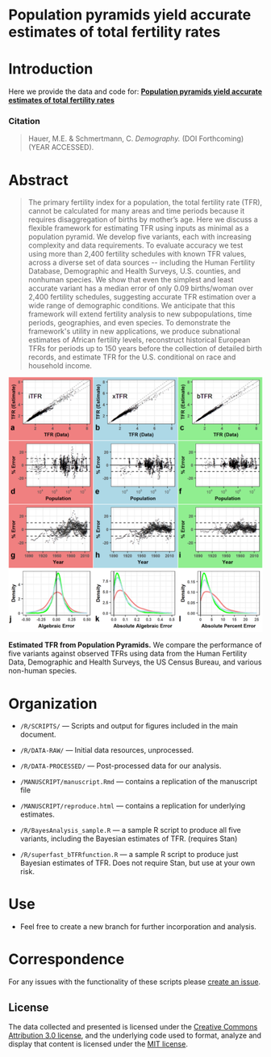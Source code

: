 # Population pyramids yield accurate estimates of total fertility rates

# Introduction
Here we provide the data and code for:  [**Population pyramids yield accurate estimates of total fertility rates**](https://github.com/mathewhauer/iTFR-replication/blob/master/manuscript.pdf)

### Citation


> Hauer, M.E. & Schmertmann, C. *Demography.* (DOI Forthcoming) (YEAR ACCESSED).


# Abstract
> The primary fertility index for a population, the total fertility rate (TFR), cannot be calculated for many areas and time periods because it requires disaggregation of births by mother’s age. Here we discuss a flexible framework for estimating TFR using inputs as minimal as a population pyramid. We develop five variants, each with increasing complexity and data requirements. To evaluate accuracy we test using more than 2,400 fertility schedules with known TFR values, across a diverse set of data sources --  including the Human Fertility Database, Demographic and Health Surveys, U.S. counties, and nonhuman species. We show that even the simplest and least accurate variant has a median error of only 0.09 births/woman over 2,400 fertility schedules, suggesting accurate TFR estimation over a wide range of demographic conditions. We anticipate that this framework will extend fertility analysis to new subpopulations, time periods, geographies, and even species. To demonstrate the framework's utility in new applications, we produce subnational estimates of African fertility levels, reconstruct historical European TFRs for periods up to 150 years before the collection of detailed birth records, and estimate TFR for the U.S. conditional on race and household income.

![Main Figure](MANUSCRIPT/manuscript_files/figure-latex/plot-multipanel-summary-1.PNG "Main Figure")

**Estimated TFR from Population Pyramids.** We compare the performance of five variants against observed TFRs using data from the Human Fertility Data, Demographic and Health Surveys, the US Census Bureau, and various non-human species.

# Organization
- `/R/SCRIPTS/`  — Scripts and output for figures included in the main document.
- `/R/DATA-RAW/`  — Initial data resources, unprocessed.
- `/R/DATA-PROCESSED/` — Post-processed data for our analysis.
- `/MANUSCRIPT/manuscript.Rmd` — contains a replication of the manuscript file

- `/MANUSCRIPT/reproduce.html` — contains a replication for underlying estimates.
- `/R/BayesAnalysis_sample.R` — a sample R script to produce all five variants, including the Bayesian estimates of TFR. (requires Stan)
- `/R/superfast_bTFRfunction.R` — a sample R script to produce just Bayesian estimates of TFR. Does not require Stan, but use at your own risk.


# Use
- Feel free to create a new branch for further incorporation and analysis. 

# Correspondence
For any issues with the functionality of these scripts please [create an issue](https://github.com/mathewhauer/iTFR/issues).

## License
The data collected and presented is licensed under the [Creative Commons Attribution 3.0 license](http://creativecommons.org/licenses/by/3.0/us/deed.en_US), and the underlying code used to format, analyze and display that content is licensed under the [MIT license](http://opensource.org/licenses/mit-license.php).